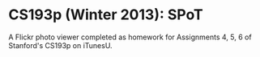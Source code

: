 CS193p (Winter 2013): SPoT
====

A Flickr photo viewer completed as homework for Assignments 4, 5, 6 of Stanford's CS193p on iTunesU.
